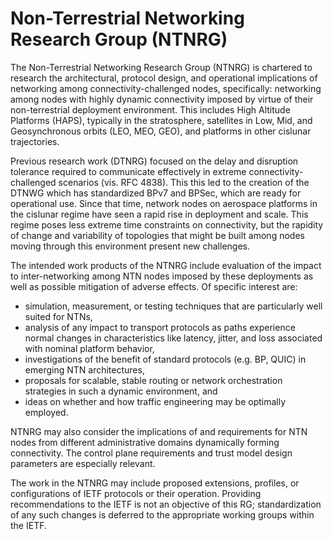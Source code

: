 # Non-Terrestrial Networking Research Group (NTNRG)

The Non-Terrestrial Networking Research Group (NTNRG) is chartered to
research the architectural, protocol design, and operational implications
of networking among connectivity-challenged nodes, specifically: networking
among nodes with highly dynamic connectivity imposed by virtue of their
non-terrestrial deployment environment. This includes High Altitude Platforms
(HAPS), typically in the stratosphere, satellites in Low, Mid, and
Geosynchronous orbits (LEO, MEO, GEO), and platforms in other cislunar
trajectories.

Previous research work (DTNRG) focused on the delay and disruption tolerance
required to communicate effectively in extreme connectivity-challenged
scenarios (vis. RFC 4838). This this led to the creation of the DTNWG which
has standardized BPv7 and BPSec, which are ready for operational use.
Since that time, network nodes on aerospace platforms in the cislunar regime
have seen a rapid rise in deployment and scale. This regime poses less extreme
time constraints on connectivity, but the rapidity of change and variability
of topologies that might be built among nodes moving through this environment
present new challenges.

The intended work products of the NTNRG include evaluation of the impact to
inter-networking among NTN nodes imposed by these deployments as well as
possible mitigation of adverse effects. Of specific
interest are:

  * simulation, measurement, or testing techniques that are particularly
    well suited for NTNs,
  * analysis of any impact to transport protocols as paths experience normal
    changes in characteristics like latency, jitter, and loss associated with
    nominal platform behavior,
  * investigations of the benefit of standard protocols (e.g. BP, QUIC) in
    emerging NTN architectures,
  * proposals for scalable, stable routing or network orchestration
    strategies in such a dynamic environment, and
  * ideas on whether and how traffic engineering may be optimally
    employed.

NTNRG may also consider the implications of and requirements for NTN nodes
from different administrative domains dynamically forming connectivity.
The control plane requirements and trust model design parameters are
especially relevant.

The work in the NTNRG may include proposed extensions, profiles, or
configurations of IETF protocols or their operation. Providing
recommendations to the IETF is not an objective of this RG; standardization
of any such changes is deferred to the appropriate working groups within
the IETF.

